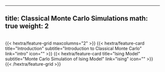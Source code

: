 
---
title: Classical Monte Carlo Simulations
math: true
weight: 2
---
<br> 
{{< hextra/feature-grid maxcolumns="2" >}}
 {{< hextra/feature-card
    title="Introduction"
    subtitle="Introduction to Classical Monte Carlo"
    link="intro"
    icon=""
  >}}
  {{< hextra/feature-card
    title="Ising Model"
    subtitle="Monte Carlo Simulation of Ising Model"
    link="ising"
    icon=""
  >}}
{{< /hextra/feature-grid >}}

<!---
- [Introduction](intro)
- [Ising models](ising)
- XY models
- Heisenberg models
- 3-, 4- and 10-state Potts models
-->
